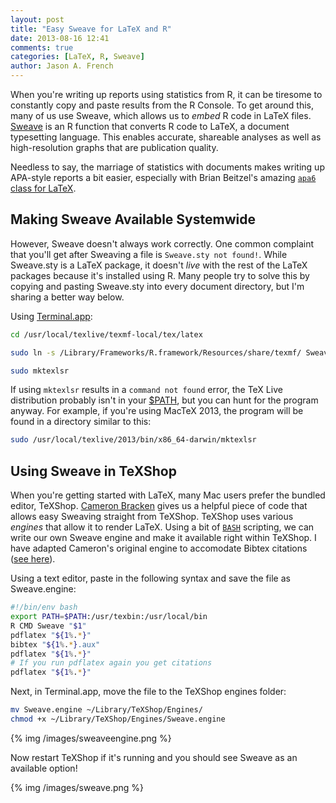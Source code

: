 ```yaml
---
layout: post
title: "Easy Sweave for LaTeX and R"
date: 2013-08-16 12:41
comments: true
categories: [LaTeX, R, Sweave]
author: Jason A. French
---
```

When you're writing up reports using statistics from R, it can be tiresome 
to constantly copy and paste results from the R Console.  To get around this, many of us use Sweave, which allows us to *embed* R code in LaTeX files. 
[Sweave](https://en.wikipedia.org/wiki/Sweave) is an R function that converts R code to LaTeX, a document typesetting language.  This enables accurate, shareable analyses as well as high-resolution graphs that are publication quality.
 
Needless to say, the marriage of statistics with documents makes writing up APA-style reports a bit easier, especially with Brian Beitzel's amazing [`apa6` class for LaTeX](http://www.ctan.org/pkg/apa6).

<!-- more -->
Making Sweave Available Systemwide
----------------------------------
However, Sweave doesn't always work correctly.  One common complaint that you'll get after Sweaving a file is `Sweave.sty not found!`. While Sweave.sty is a LaTeX package, it doesn't *live* with the rest of the LaTeX packages because it's installed using R.  Many people try to solve this by copying and pasting Sweave.sty into every document directory, but I'm sharing a better way below.

Using [Terminal.app](https://en.wikipedia.org/wiki/Terminal_%28OS_X%29):
```bash Go to the MacTeX or TeX Live local directory.
cd /usr/local/texlive/texmf-local/tex/latex
```

```bash Form a link between the R Sweave.sty files and MacTeX
sudo ln -s /Library/Frameworks/R.framework/Resources/share/texmf/ Sweave
```

```bash Tell MacTeX/TeX Live to recognize the file and rebuild the database
sudo mktexlsr
```

If using `mktexlsr` results in a `command not found` error, the TeX Live distribution probably isn't in your [$PATH](https://en.wikipedia.org/wiki/PATH_%28variable%29), but you can hunt for the program anyway.  For example, if you're using MacTeX 2013, the program will be found in a directory similar to this:

```bash
sudo /usr/local/texlive/2013/bin/x86_64-darwin/mktexlsr
```

Using Sweave in TeXShop
-----------------------

When you're getting started with LaTeX, many Mac users prefer the bundled
editor, TeXShop.  [Cameron Bracken](http://cameron.bracken.bz/sweave-for-texshop) gives us a helpful piece of code that allows easy Sweaving straight from TeXShop.  TeXShop uses various *engines* that allow it to render LaTeX.  Using a bit of [`BASH`](https://en.wikipedia.org/wiki/Bash_%28Unix_shell%29) scripting, we can write our own Sweave engine and make it available right within TeXShop.  I have adapted Cameron's original engine to accomodate Bibtex citations ([see here](https://en.wikibooks.org/wiki/LaTeX/Bibliography_Management#Why_won.27t_LaTeX_generate_any_output.3F)).

Using a text editor, paste in the following syntax and save the file as Sweave.engine:

```bash Sweave.engine
#!/bin/env bash
export PATH=$PATH:/usr/texbin:/usr/local/bin
R CMD Sweave "$1"
pdflatex "${1%.*}"
bibtex "${1%.*}.aux"
pdflatex "${1%.*}"
# If you run pdflatex again you get citations
pdflatex "${1%.*}"
```

Next, in Terminal.app, move the file to the TeXShop engines folder:

```bash Enable the Sweave.engine
mv Sweave.engine ~/Library/TeXShop/Engines/
chmod +x ~/Library/TeXShop/Engines/Sweave.engine
```

{% img /images/sweaveengine.png %}

Now restart TeXShop if it's running and you should see Sweave as an available option!

{% img /images/sweave.png %} 

